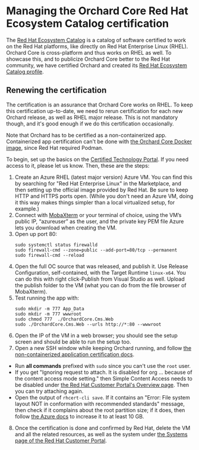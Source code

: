 # Managing the Orchard Core Red Hat Ecosystem Catalog certification

The [Red Hat Ecosystem Catalog](https://catalog.redhat.com/) is a catalog of software certified to work on the Red Hat platforms, like directly on Red Hat Enterprise Linux (RHEL). Orchard Core is cross-platform and thus works on RHEL as well. To showcase this, and to publicize Orchard Core better to the Red Hat community, we have certified Orchard and created its [Red Hat Ecosystem Catalog profile](https://catalog.redhat.com/software/applications/detail/223797).

## Renewing the certification

The certification is an assurance that Orchard Core works on RHEL. To keep this certification up-to-date, we need to rerun certification for each new Orchard release, as well as RHEL major release. This is not mandatory though, and it's good enough if we do this certification occasionally.

Note that Orchard has to be certified as a non-containerized app. Containerized app certification can't be done with [the Orchard Core Docker image](https://hub.docker.com/r/orchardproject/orchardcore-cms-linux), since Red Hat required Podman.

To begin, set up the basics on the [Certified Technology Portal](https://connect.redhat.com/account/dashboard). If you need access to it, please let us know. Then, these are the steps:

1. Create an Azure RHEL (latest major version) Azure VM. You can find this by searching for "Red Hat Enterprise Linux" in the Marketplace, and then setting up the official image provided by Red Hat. Be sure to keep HTTP and HTTPS ports open. (While you don't need an Azure VM, doing it this way makes things simpler than a local virtualized setup, for example.)
2. Connect with [MobaXterm](https://mobaxterm.mobatek.net/) or your terminal of choice, using the VM’s public IP, “azureuser” as the user, and the private key PEM file Azure lets you download when creating the VM.
3. Open up port 80:
    ```console
    sudo systemctl status firewalld
    sudo firewall-cmd --zone=public --add-port=80/tcp --permanent
    sudo firewall-cmd --reload
    ```
4. Open the full OC source that was released, and publish it. Use Release Configuration, self-contained, with the Target Runtime `linux-x64`. You can do this with right click-Publish from Visual Studio as well. Upload the publish folder to the VM (what you can do from the file browser of MobaXterm).
5. Test running the app with:
    ```console
    sudo mkdir -m 777 App_Data
    sudo mkdir -m 777 wwwroot
    sudo chmod 777  ./OrchardCore.Cms.Web
    sudo ./OrchardCore.Cms.Web --urls http://*:80 --wwwroot
    ```
6. Open the IP of the VM in a web browser; you should see the setup screen and should be able to run the setup too.
7. Open a new SSH window while keeping Orchard running, and follow [the non-containerized application certification docs](https://access.redhat.com/documentation/en-us/red_hat_software_certification/8.61/html/red_hat_software_certification_workflow_guide/proc_certification-workflow-for-non-containerized-application_openshift-sw-cert-workflow-onboarding-certification-partners#certification_testing).
  - Run **all commands** prefixed with `sudo` since you can't use the `root` user.
  - If you get "Ignoring request to attach. It is disabled for org ... because of the content access mode setting." then Simple Content Access needs to be disabled under [the Red Hat Customer Portal's Overview page](https://access.redhat.com/management). Then you can try attaching again.
  - Open the output of `rhcert-cli save`. If it contains an "Error:  File system layout NOT in conformation with recommended standards" message, then check if it complains about the root partition size; if it does, then follow [the Azure docs](https://learn.microsoft.com/en-us/azure/virtual-machines/linux/expand-disks?tabs=rhellvm#increase-the-size-of-the-os-disk) to increase it to at least 10 GB.
8. Once the certification is done and confirmed by Red Hat, delete the VM and all the related resources, as well as the system under [the Systems page of the Red Hat Customer Portal](https://access.redhat.com/management/systems).